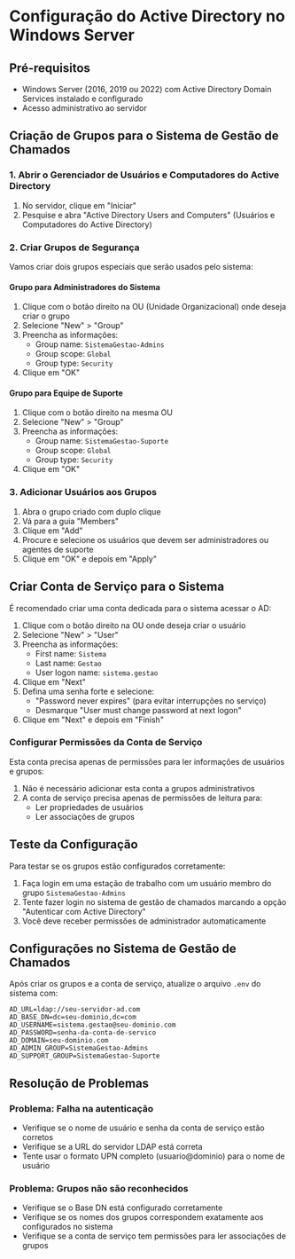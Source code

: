 # Configuração do Active Directory no Windows Server

## Pré-requisitos
- Windows Server (2016, 2019 ou 2022) com Active Directory Domain Services instalado e configurado
- Acesso administrativo ao servidor

## Criação de Grupos para o Sistema de Gestão de Chamados

### 1. Abrir o Gerenciador de Usuários e Computadores do Active Directory

1. No servidor, clique em "Iniciar"
2. Pesquise e abra "Active Directory Users and Computers" (Usuários e Computadores do Active Directory)

### 2. Criar Grupos de Segurança

Vamos criar dois grupos especiais que serão usados pelo sistema:

#### Grupo para Administradores do Sistema

1. Clique com o botão direito na OU (Unidade Organizacional) onde deseja criar o grupo
2. Selecione "New" > "Group"
3. Preencha as informações:
   - Group name: `SistemaGestao-Admins`
   - Group scope: `Global`
   - Group type: `Security`
4. Clique em "OK"

#### Grupo para Equipe de Suporte

1. Clique com o botão direito na mesma OU
2. Selecione "New" > "Group"
3. Preencha as informações:
   - Group name: `SistemaGestao-Suporte`
   - Group scope: `Global`
   - Group type: `Security`
4. Clique em "OK"

### 3. Adicionar Usuários aos Grupos

1. Abra o grupo criado com duplo clique
2. Vá para a guia "Members"
3. Clique em "Add"
4. Procure e selecione os usuários que devem ser administradores ou agentes de suporte
5. Clique em "OK" e depois em "Apply"

## Criar Conta de Serviço para o Sistema

É recomendado criar uma conta dedicada para o sistema acessar o AD:

1. Clique com o botão direito na OU onde deseja criar o usuário
2. Selecione "New" > "User"
3. Preencha as informações:
   - First name: `Sistema`
   - Last name: `Gestao`
   - User logon name: `sistema.gestao`
4. Clique em "Next"
5. Defina uma senha forte e selecione:
   - "Password never expires" (para evitar interrupções no serviço)
   - Desmarque "User must change password at next logon"
6. Clique em "Next" e depois em "Finish"

### Configurar Permissões da Conta de Serviço

Esta conta precisa apenas de permissões para ler informações de usuários e grupos:

1. Não é necessário adicionar esta conta a grupos administrativos
2. A conta de serviço precisa apenas de permissões de leitura para:
   - Ler propriedades de usuários
   - Ler associações de grupos

## Teste da Configuração

Para testar se os grupos estão configurados corretamente:

1. Faça login em uma estação de trabalho com um usuário membro do grupo `SistemaGestao-Admins`
2. Tente fazer login no sistema de gestão de chamados marcando a opção "Autenticar com Active Directory"
3. Você deve receber permissões de administrador automaticamente

## Configurações no Sistema de Gestão de Chamados

Após criar os grupos e a conta de serviço, atualize o arquivo `.env` do sistema com:

```
AD_URL=ldap://seu-servidor-ad.com
AD_BASE_DN=dc=seu-dominio,dc=com
AD_USERNAME=sistema.gestao@seu-dominio.com
AD_PASSWORD=senha-da-conta-de-servico
AD_DOMAIN=seu-dominio.com
AD_ADMIN_GROUP=SistemaGestao-Admins
AD_SUPPORT_GROUP=SistemaGestao-Suporte
```

## Resolução de Problemas

### Problema: Falha na autenticação
- Verifique se o nome de usuário e senha da conta de serviço estão corretos
- Verifique se a URL do servidor LDAP está correta
- Tente usar o formato UPN completo (usuario@dominio) para o nome de usuário

### Problema: Grupos não são reconhecidos
- Verifique se o Base DN está configurado corretamente
- Verifique se os nomes dos grupos correspondem exatamente aos configurados no sistema
- Verifique se a conta de serviço tem permissões para ler associações de grupos 